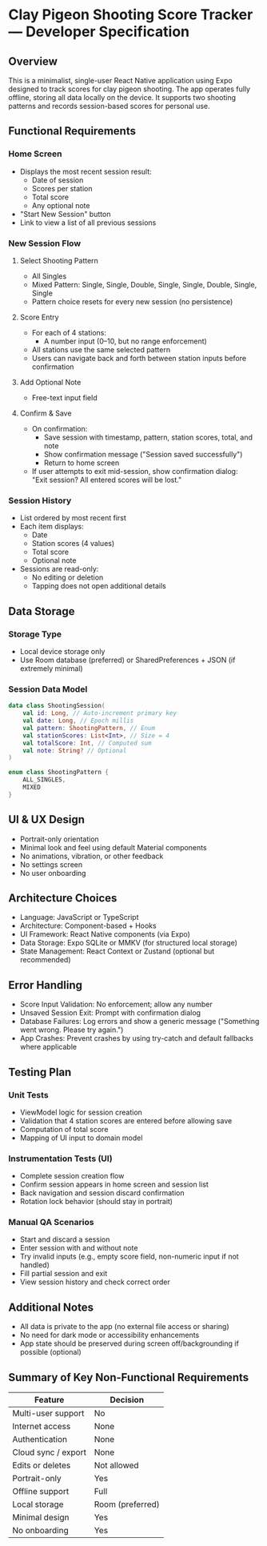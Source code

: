 # Clay Pigeon Shooting Score Tracker — Developer Specification

## Overview

This is a minimalist, single-user React Native application using Expo designed to track scores for clay pigeon shooting. The app operates fully offline, storing all data locally on the device. It supports two shooting patterns and records session-based scores for personal use.

## Functional Requirements

### Home Screen
- Displays the most recent session result:
  - Date of session
  - Scores per station
  - Total score
  - Any optional note
- "Start New Session" button
- Link to view a list of all previous sessions

### New Session Flow
1. Select Shooting Pattern
   - All Singles
   - Mixed Pattern: Single, Single, Double, Single, Single, Double, Single, Single
   - Pattern choice resets for every new session (no persistence)

2. Score Entry
   - For each of 4 stations:
     - A number input (0–10, but no range enforcement)
   - All stations use the same selected pattern
   - Users can navigate back and forth between station inputs before confirmation

3. Add Optional Note
   - Free-text input field

4. Confirm & Save
   - On confirmation:
     - Save session with timestamp, pattern, station scores, total, and note
     - Show confirmation message ("Session saved successfully")
     - Return to home screen
   - If user attempts to exit mid-session, show confirmation dialog:  
     "Exit session? All entered scores will be lost."

### Session History
- List ordered by most recent first
- Each item displays:
  - Date
  - Station scores (4 values)
  - Total score
  - Optional note
- Sessions are read-only:
  - No editing or deletion
  - Tapping does not open additional details

## Data Storage

### Storage Type
- Local device storage only  
- Use Room database (preferred) or SharedPreferences + JSON (if extremely minimal)

### Session Data Model
```kotlin
data class ShootingSession(
    val id: Long, // Auto-increment primary key
    val date: Long, // Epoch millis
    val pattern: ShootingPattern, // Enum
    val stationScores: List<Int>, // Size = 4
    val totalScore: Int, // Computed sum
    val note: String? // Optional
)
```

```kotlin
enum class ShootingPattern {
    ALL_SINGLES,
    MIXED
}
```

## UI & UX Design

- Portrait-only orientation
- Minimal look and feel using default Material components
- No animations, vibration, or other feedback
- No settings screen
- No user onboarding

## Architecture Choices

- Language: JavaScript or TypeScript
- Architecture: Component-based + Hooks
- UI Framework: React Native components (via Expo)
- Data Storage: Expo SQLite or MMKV (for structured local storage)
- State Management: React Context or Zustand (optional but recommended)

## Error Handling

- Score Input Validation: No enforcement; allow any number
- Unsaved Session Exit: Prompt with confirmation dialog
- Database Failures: Log errors and show a generic message ("Something went wrong. Please try again.")
- App Crashes: Prevent crashes by using try-catch and default fallbacks where applicable

## Testing Plan

### Unit Tests
- ViewModel logic for session creation
- Validation that 4 station scores are entered before allowing save
- Computation of total score
- Mapping of UI input to domain model

### Instrumentation Tests (UI)
- Complete session creation flow
- Confirm session appears in home screen and session list
- Back navigation and session discard confirmation
- Rotation lock behavior (should stay in portrait)

### Manual QA Scenarios
- Start and discard a session
- Enter session with and without note
- Try invalid inputs (e.g., empty score field, non-numeric input if not handled)
- Fill partial session and exit
- View session history and check correct order

## Additional Notes

- All data is private to the app (no external file access or sharing)
- No need for dark mode or accessibility enhancements
- App state should be preserved during screen off/backgrounding if possible (optional)

## Summary of Key Non-Functional Requirements

| Feature               | Decision     |
|-----------------------|--------------|
| Multi-user support    | No           |
| Internet access       | None         |
| Authentication        | None         |
| Cloud sync / export   | None         |
| Edits or deletes      | Not allowed  |
| Portrait-only         | Yes          |
| Offline support       | Full         |
| Local storage         | Room (preferred) |
| Minimal design        | Yes          |
| No onboarding         | Yes          |
